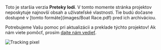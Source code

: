 Toto je staršia verzia **Preteky lodí**. V tomto momente stránka projektov neposkytuje najnovší obsah a užívateľské vlastnosti. Tie budú dočasne dostupné v [tomto formáte](images/Boat Race.pdf) pred ich archiváciou.

Potrebujeme Vašu pomoc pri aktualizácii a preklade týchto projektov! Ak nám viete pomôcť, prosím [dajte nám vedieť](https://rpf.io/translators).

![Tracking pixel](https://code.org/api/hour/begin_codeclub_boatrace.png)
